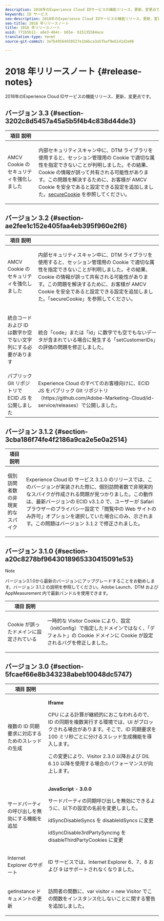 ```yaml
---
description: 2018年のExperience Cloud IDサービスの機能リリース、更新、変更点です。
keywords: ID サービス
seo-description: 2018年のExperience Cloud IDサービスの機能リリース、更新、変更点です。
seo-title: 2018 年リリースノート
title: 2018 年リリースノート
uuid: 771b5b11- a8e3-464c- b65e- b15135584ace
translation-type: tm+mt
source-git-commit: 3e7b49564938527e1b6bca3a5fbaf9eb141d2e06

---
```



# 2018 年リリースノート {#release-notes}

2018年のExperience Cloud IDサービスの機能リリース、更新、変更点です。

## バージョン 3.3 {#section-3202c8d5457a45a5b5f4b4c838d44de3}

<table id="table_201417BD540E4EE69911AABE9BF77509"> 
 <thead> 
  <tr> 
   <th colname="col1" class="entry"> 項目 説明 </th> 
   <th colname="col2" class="entry"> </th> 
  </tr>
 </thead>
 <tbody> 
  <tr> 
   <td colname="col1"> <p>AMCV Cookie のセキュリティを強化しました </p> </td> 
   <td colname="col2"> <p>内部セキュリティスキャン中に、DTM ライブラリを使用すると、セッション管理用の Cookie で適切な属性を指定できないことが判明しました。その結果、Cookie の情報が誤って共有される可能性があります。この問題を解決するために、お客様が AMCV Cookie を安全であると設定できる設定を追加しました。<a href="/help/library/function-vars/securecookie.md" format="https" scope="external">secureCookie</a> を参照してください。 </p> </td> 
  </tr> 
 </tbody> 
</table>

## バージョン 3.2 {#section-ae2fee1c152e405faa4eb395f960e2f6}

<table id="table_6546F5C74E4742E4B5E9793BCEAB66FA"> 
 <thead> 
  <tr> 
   <th colname="col1" class="entry"> 項目 説明 </th> 
   <th colname="col2" class="entry"> </th> 
  </tr>
 </thead>
 <tbody> 
  <tr> 
   <td colname="col1"> <p>AMCV Cookie のセキュリティを強化しました </p> </td> 
   <td colname="col2"> <p>内部セキュリティスキャン中に、DTM ライブラリを使用すると、セッション管理用の Cookie で適切な属性を指定できないことが判明しました。その結果、Cookie の情報が誤って共有される可能性があります。この問題を解決するために、お客様が AMCV Cookie を安全であると設定できる設定を追加しました。「secureCookie」を参照してください。 </p> </td> 
  </tr> 
  <tr> 
   <td colname="col1"> <p>統合コードおよび ID は数字か空でない文字列にする必要があります </p> </td> 
   <td colname="col2"> <p>統合「code」または「id」に数字でも空でもないデータが含まれている場合に発生する「setCustomerIDs」の評価の問題を修正しました。 </p> </td> 
  </tr> 
  <tr> 
   <td colname="col1"> パブリック Git リポジトリで ECID JS を公開しました </td> 
   <td colname="col2"> Experience Cloud のすべてのお客様向けに、ECID JS をパブリック Git リポジトリ（https://github.com/Adobe-Marketing-Cloud/id-service/releases）で公開しました。 </td> 
  </tr> 
 </tbody> 
</table>

## バージョン 3.1.2 {#section-3cba186f74fe4f2186a9ca2e5e0a2514}

<table id="table_9FA4E20C996746A2A4219C9A0F759AD1"> 
 <thead> 
  <tr> 
   <th colname="col1" class="entry"> 項目 説明 </th> 
   <th colname="col2" class="entry"> </th> 
  </tr>
 </thead>
 <tbody> 
  <tr> 
   <td colname="col1"> <p>個別訪問者数の非現実的なスパイク </p> </td> 
   <td colname="col2"> <p>Experience Cloud ID サービス 3.1.0 のリリースでは、このバージョンが実装された際に、個別訪問者数で非現実的なスパイクが作成される問題が見つかりました。この動作は、最新バージョンの ECID v3.1.0 で、ユーザーが Safari ブラウザーのプライバシー設定で「閲覧中の Web サイトのみ許可」オプションを選択していた場合にのみ、示されます。この問題はバージョン 3.1.2 で修正されました。 </p> </td> 
  </tr> 
 </tbody> 
</table>

## バージョン 3.1.0 {#section-a20c8278bf9643018965330415091e53}

>[!NOTE]
>
>バージョン3.1.0から最新のバージョンにアップグレードすることをお勧めします。バージョン 3.1.2 の説明を参照してください。Adobe Launch、DTM および AppMeasurement 内で最新バンドルを使用できます。

<table id="table_512039AFC4D34038B8F116B71EEEE7F6"> 
 <thead> 
  <tr> 
   <th colname="col1" class="entry"> 項目 説明 </th> 
   <th colname="col2" class="entry"> </th> 
  </tr>
 </thead>
 <tbody> 
  <tr> 
   <td colname="col1"> <p>Cookie が誤ったドメインに設定されている </p> </td> 
   <td colname="col2"> <p>一時的な Visitor Cookie により、設定（initConfig）で指定したドメインではなく、「デフォルト」の Cookie ドメインに Cookie が設定されるバグを修正しました。 </p> </td> 
  </tr> 
 </tbody> 
</table>

## バージョン 3.0 {#section-5fcaef66e8b343238abeb10048dc5747}

<table id="table_7E9224D6CC924A2DB5119171C9DC5443"> 
 <thead> 
  <tr> 
   <th colname="col1" class="entry"> 項目 説明 </th> 
   <th colname="col2" class="entry"> </th> 
  </tr>
 </thead>
 <tbody> 
  <tr> 
   <td colname="col1"> <p>複数の ID 同期要求に対応するためのスレッドの生成 </p> </td> 
   <td colname="col2"> <p><b>Iframe</b> </p> <p>CPU による計算が継続的におこなわれるので、ID の同期を複数実行する環境では、UI がブロックされる場合があります。そこで、ID 同期要求を 100 ミリ秒ごとに分けるスレッド生成機能を導入します。 </p> <p>この変更により、Visitor 2.3.0 以降および DIL 6.10 以降を使用する場合のパフォーマンスが向上します。 </p> </td> 
  </tr> 
  <tr> 
   <td colname="col1"> サードパーティの呼び出しを無効にする機能を追加 </td> 
   <td colname="col2"> <p><b>JavaScript - 3.0.0</b> </p> <p>サードパーティの同期呼び出しを無効にできるように、以下の設定の名前を変更しました。 </p> <p>idSyncDisableSyncs を disableIdSyncs に変更 </p> <p>idSyncDisable3rdPartySyncing を disableThirdPartyCookies に変更 </p> </td> 
  </tr> 
  <tr> 
   <td colname="col1"> <p>Internet Explorer のサポート </p> </td> 
   <td colname="col2"> <p>ID サービスでは、Internet Explorer 6、7、8 および 9 はサポートされなくなりました。 </p> </td> 
  </tr> 
  <tr> 
   <td colname="col1"> <p>getInstance ドキュメントの更新 </p> </td> 
   <td colname="col2"> <p>訪問者の関数に、var visitor = new Visitor でこの関数をインスタンス化しないことに関する警告を追加しました。 </p> </td> 
  </tr> 
 </tbody> 
</table>


